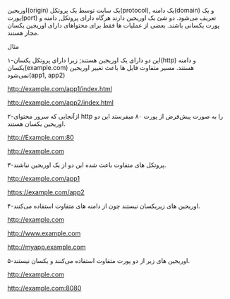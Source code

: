 اوریجین(origin) یک سایت توسط یک پروتکل(protocol), یک دامنه(domain) و یک پورت(port) تعریف‌ می‌شود. دو شئ یک اوریجین دارند هرگاه دارای پروتکل, دامنه و پورت یکسانی باشند. بعضی از عملیات ها فقط برای محتواهای دارای اوریجین یکسان مجاز هستند.

مثال

۱-این دو دارای یک اوریجین هستند; زیرا دارای پروتکل یکسان(http) و دامنه یکسان(example.com) هستند. مسیر متفاوت فایل ها باعث تغییر اوریجین نمی‌شود(app1, app2)

http://example.com/app1/index.html

http://example.com/app2/index.html 

۲-ازآنجایی که سرور محتوای http را به صورت پیش‌فرض از پورت ۸۰ میفرستد این دو اوریجین یکسان هستند.

http://Example.com:80

http://example.com

۳-پروتکل های متفاوت باعث شده این دو از یک اوریجین نباشند.

http://example.com/app1

https://example.com/app2

۴-اوریجین های زیریکسان نیستند چون از دامنه های متفاوت استفاده می‌کنند.

http://example.com

http://www.example.com

http://myapp.example.com

۵-اوریجین های زیر از دو پورت متفاوت استفاده می‌کنند و یکسان نیستند.

http://example.com

http://example.com:8080

